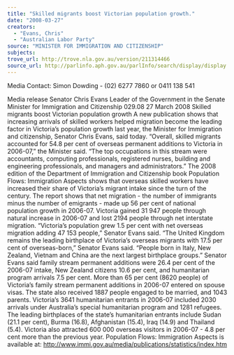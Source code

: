 ```yaml
---
title: "Skilled migrants boost Victorian population growth."
date: "2008-03-27"
creators:
  - "Evans, Chris"
  - "Australian Labor Party"
source: "MINISTER FOR IMMIGRATION AND CITIZENSHIP"
subjects:
trove_url: http://trove.nla.gov.au/version/211314466
source_url: http://parlinfo.aph.gov.au/parlInfo/search/display/display.w3p;query=Id%3A%22media/pressrel/E61Q6%22
---
```


 Media Contact: Simon Dowding - (02) 6277 7860 or 0411 138 541   

 

 

 

 

 

 Media release   Senator Chris Evans Leader of the Government in the Senate Minister for Immigration and Citizenship   029.08                           27 March 2008  Skilled migrants boost Victorian population growth  A new publication shows that increasing arrivals of skilled workers helped migration become the leading factor in Victoria’s population growth last year, the Minister for Immigration and citizenship, Senator Chris Evans, said today.   “Overall, skilled migrants accounted for 54.8 per cent of overseas permanent additions to Victoria in 2006-07,” the Minister said.  “The top occupations in this stream were accountants, computing professionals, registered nurses, building and engineering professionals, and managers and administrators.”  The 2008 edition of the Department of Immigration and Citizenship book Population Flows: Immigration Aspects shows that overseas skilled workers have increased their share of Victoria’s migrant intake since the turn of the century.   The report shows that net migration - the number of immigrants minus the number of emigrants - made up 56 per cent of national population growth in 2006-07.  Victoria gained 31 947 people through natural increase in 2006-07 and lost 2194 people through net interstate migration.  “Victoria’s population grew 1.5 per cent with net overseas migration adding 47 153 people,” Senator Evans said.   “The United Kingdom remains the leading birthplace of Victoria’s overseas migrants with 17.5 per cent of overseas-born,” Senator Evans said.  “People born in Italy, New Zealand, Vietnam and China are the next largest birthplace groups.”  Senator Evans said family stream permanent additions were 26.4 per cent of the 2006-07 intake, New Zealand citizens 10.6 per cent, and humanitarian program arrivals 7.5 per cent.  More than 65 per cent (8620 people) of Victoria’s family stream permanent additions in 2006-07 entered on spouse visas. The state also received 1887 people engaged to be married, and 1043 parents.  Victoria’s 3641 humanitarian entrants in 2006-07 included 2030 arrivals under Australia’s special humanitarian program and 1281 refugees.  The leading birthplaces of the state’s humanitarian entrants include Sudan (21.1 per cent), Burma (16.8), Afghanistan (15.4), Iraq (14.9) and Thailand (5.4).  Victoria also attracted 600 000 overseas visitors in 2006-07 - 4.8 per cent more than the previous year.   Population Flows: Immigration Aspects is available at: http://www.immi.gov.au/media/publications/statistics/index.htm 

